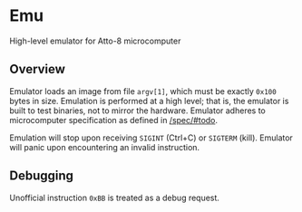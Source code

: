 # Emu

High-level emulator for Atto-8 microcomputer

## Overview

Emulator loads an image from file `argv[1]`, which must be exactly `0x100` bytes in size. Emulation is performed at a high level; that is, the emulator is built to test binaries, not to mirror the hardware. Emulator adheres to microcomputer specification as defined in [/spec/#todo](../spec/#todo).

Emulation will stop upon receiving `SIGINT` (Ctrl+C) or `SIGTERM` (kill). Emulator will panic upon encountering an invalid instruction.

## Debugging

Unofficial instruction `0xBB` is treated as a debug request.
